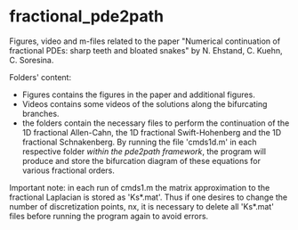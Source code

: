 # fractional_pde2path
Figures, video and m-files related to the paper "Numerical continuation of fractional PDEs: sharp teeth and bloated snakes" by N. Ehstand, C. Kuehn, C. Soresina.

Folders' content:
* Figures contains the figures in the paper and additional figures.
* Videos contains some videos of the solutions along the bifurcating branches.
* the folders contain the necessary files to perform the continuation of the 1D fractional Allen-Cahn, the 1D fractional Swift-Hohenberg and the 1D fractional Schnakenberg. By running the file 'cmds1d.m' in each respective folder *within the pde2path framework*, the program will produce and store the bifurcation diagram of these equations for various fractional orders.  

Important note: in each run of cmds1.m the matrix approximation to the fractional Laplacian is stored as 'Ks*.mat'. Thus if one desires to change the number of discretization points, nx, it is necessary to delete all 'Ks*.mat' files before running the program again to avoid errors. 
